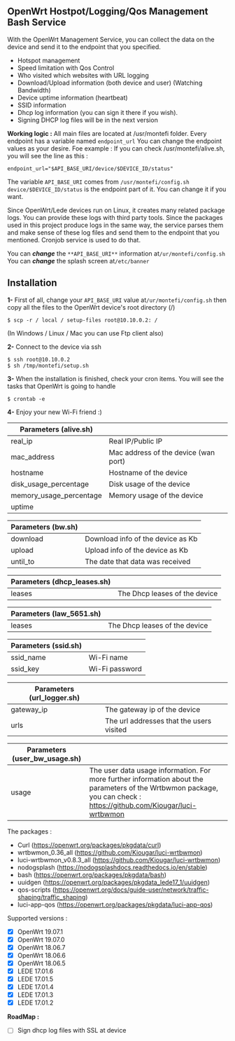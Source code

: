 ## OpenWrt Hostpot/Logging/Qos Management Bash Service

With the OpenWrt Management Service, you can collect the data on the device and send it to the endpoint that you specified.

- Hotspot management
- Speed limitation with Qos Control
- Who visited which websites with URL logging
- Download/Upload information (both device and user) (Watching Bandwidth)
- Device uptime information (heartbeat)
- SSID information
- Dhcp log information (you can sign it there if you wish).
- Signing DHCP log files will be in the next version

**Working logic :**
All main files are located at /usr/montefi folder.
Every endpoint has a variable named `endpoint_url`
You can change the endpoint values as your desire. Foe example : 
If you can check /usr/montefi/alive.sh, you will see the line as this : 

    endpoint_url="$API_BASE_URI/device/$DEVICE_ID/status"
  
The variable `API_BASE_URI` comes from `/usr/montefi/config.sh`
`device/$DEVICE_ID/status` is the endpoint part of it. You can change it if you want.

Since OpenWrt/Lede devices run on Linux, it creates many related package logs. You can provide these logs with third party tools.
Since the packages used in this project produce logs in the same way, the service parses them and make sense of these log files and send them to the endpoint that you mentioned. Cronjob service is used to do that.

You can ***change*** the `**API_BASE_URI**` information at`/ur/montefi/config.sh`
You can ***change*** the splash screen at`/etc/banner`

## Installation

**1-** First of all, change your `API_BASE_URI` value at`/ur/montefi/config.sh` then copy all the files to the OpenWrt device's root directory (/)

`$ scp -r / local / setup-files root@10.10.0.2: /`

(In Windows / Linux / Mac you can use Ftp client also)

**2-** Connect to the device via ssh

    $ ssh root@10.10.0.2
    $ sh /tmp/montefi/setup.sh

**3-** When the installation is finished, check your cron items. You will see the tasks that OpenWrt is going to handle

    $ crontab -e

**4-** Enjoy your new Wi-Fi friend :)


|Parameters (alive.sh)|   |
|---|---|
| real_ip   | Real IP/Public IP   |
| mac_address  |  Mac address of the device (wan port) |
| hostname  | Hostname of the device  |
| disk_usage_percentage  | Disk usage of the device  |
| memory_usage_percentage | Memory usage of the device  |
| uptime  |   |


|Parameters (bw.sh)|   |
|---|---|
| download   | Download info of the device as Kb   |
| upload  |  Upload info of the device as Kb |
| until_to  | The date that data was received  |

|Parameters (dhcp_leases.sh)|   |
|---|---|
| leases   | The Dhcp leases of the device   |

|Parameters (law_5651.sh)|   |
|---|---|
| leases   | The Dhcp leases of the device   |

|Parameters (ssid.sh)|   |
|---|---|
| ssid_name   | Wi-Fi name   |
| ssid_key  |  Wi-Fi password |

|Parameters (url_logger.sh)|   |
|---|---|
| gateway_ip   | The gateway ip of the device   |
| urls  |  The url addresses that the users visited |

|Parameters (user_bw_usage.sh)|   |
|---|---|
| usage   | The user data usage information. For more further information about the parameters of the Wrtbwmon package, you can check : https://github.com/Kiougar/luci-wrtbwmon |


The packages : 
- Curl (https://openwrt.org/packages/pkgdata/curl)
- wrtbwmon_0.36_all (https://github.com/Kiougar/luci-wrtbwmon)
- luci-wrtbwmon_v0.8.3_all (https://github.com/Kiougar/luci-wrtbwmon)
- nodogsplash (https://nodogsplashdocs.readthedocs.io/en/stable)
- bash (https://openwrt.org/packages/pkgdata/bash)
- uuidgen (https://openwrt.org/packages/pkgdata_lede17_1/uuidgen)
- qos-scripts (https://openwrt.org/docs/guide-user/network/traffic-shaping/traffic_shaping)
- luci-app-qos (https://openwrt.org/packages/pkgdata/luci-app-qos)

Supported versions :
 - [x] OpenWrt 19.07.1
 - [x] OpenWrt 19.07.0
 - [x] OpenWrt 18.06.7
 - [x] OpenWrt 18.06.6
 - [x] OpenWrt 18.06.5
 - [x] LEDE 17.01.6
 - [x] LEDE 17.01.5
 - [x] LEDE 17.01.4
 - [x] LEDE 17.01.3
 - [x] LEDE 17.01.2

**RoadMap :** 
 - [ ] Sign dhcp log files with SSL at device
